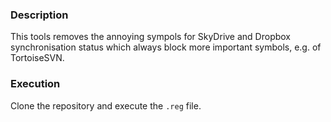 ### Description

This tools removes the annoying sympols for SkyDrive and Dropbox synchronisation status which always block more important symbols, e.g. of TortoiseSVN.

### Execution

Clone the repository and execute the `.reg` file.
